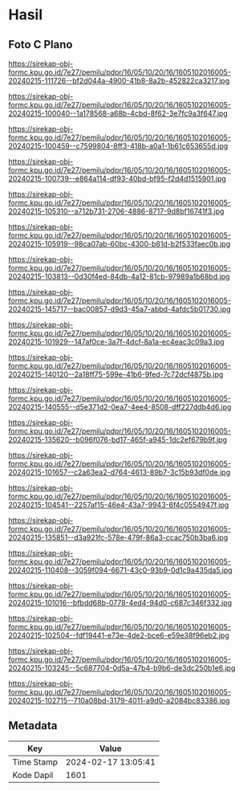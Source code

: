 # Hasil

## Foto C Plano

https://sirekap-obj-formc.kpu.go.id/7e27/pemilu/pdpr/16/05/10/20/16/1605102016005-20240215-111726--bf2d044a-4900-41b8-8a2b-452822ca3217.jpg

https://sirekap-obj-formc.kpu.go.id/7e27/pemilu/pdpr/16/05/10/20/16/1605102016005-20240215-100040--1a178568-a68b-4cbd-8f62-3e7fc9a3f647.jpg

https://sirekap-obj-formc.kpu.go.id/7e27/pemilu/pdpr/16/05/10/20/16/1605102016005-20240215-100459--c7599804-8ff3-418b-a0a1-1b61c653655d.jpg

https://sirekap-obj-formc.kpu.go.id/7e27/pemilu/pdpr/16/05/10/20/16/1605102016005-20240215-100739--e864a114-df93-40bd-bf95-f2d4d1515901.jpg

https://sirekap-obj-formc.kpu.go.id/7e27/pemilu/pdpr/16/05/10/20/16/1605102016005-20240215-105310--a712b731-2706-4886-8717-9d8bf16741f3.jpg

https://sirekap-obj-formc.kpu.go.id/7e27/pemilu/pdpr/16/05/10/20/16/1605102016005-20240215-105919--98ca07ab-60bc-4300-b81d-b2f533faec0b.jpg

https://sirekap-obj-formc.kpu.go.id/7e27/pemilu/pdpr/16/05/10/20/16/1605102016005-20240215-103813--0d30f4ed-84db-4a12-81cb-97989a1b68bd.jpg

https://sirekap-obj-formc.kpu.go.id/7e27/pemilu/pdpr/16/05/10/20/16/1605102016005-20240215-145717--bac00857-d9d3-45a7-abbd-4afdc5b01730.jpg

https://sirekap-obj-formc.kpu.go.id/7e27/pemilu/pdpr/16/05/10/20/16/1605102016005-20240215-101929--147af0ce-3a7f-4dcf-8a1a-ec4eac3c09a3.jpg

https://sirekap-obj-formc.kpu.go.id/7e27/pemilu/pdpr/16/05/10/20/16/1605102016005-20240215-140120--2a18ff75-599e-41b6-9fed-7c72dcf4875b.jpg

https://sirekap-obj-formc.kpu.go.id/7e27/pemilu/pdpr/16/05/10/20/16/1605102016005-20240215-140555--d5e371d2-0ea7-4ee4-8508-dff227ddb4d6.jpg

https://sirekap-obj-formc.kpu.go.id/7e27/pemilu/pdpr/16/05/10/20/16/1605102016005-20240215-135620--b096f076-bd17-465f-a945-1dc2ef679b9f.jpg

https://sirekap-obj-formc.kpu.go.id/7e27/pemilu/pdpr/16/05/10/20/16/1605102016005-20240215-101657--c2a63ea2-d764-4613-89b7-3c15b93df0de.jpg

https://sirekap-obj-formc.kpu.go.id/7e27/pemilu/pdpr/16/05/10/20/16/1605102016005-20240215-104541--2257af15-46e4-43a7-9943-6f4c0554947f.jpg

https://sirekap-obj-formc.kpu.go.id/7e27/pemilu/pdpr/16/05/10/20/16/1605102016005-20240215-135851--d3a921fc-578e-479f-86a3-ccac750b3ba6.jpg

https://sirekap-obj-formc.kpu.go.id/7e27/pemilu/pdpr/16/05/10/20/16/1605102016005-20240215-110408--3059f094-6671-43c0-93b9-0d1c9a435da5.jpg

https://sirekap-obj-formc.kpu.go.id/7e27/pemilu/pdpr/16/05/10/20/16/1605102016005-20240215-101016--bfbdd68b-0778-4ed4-94d0-c687c346f332.jpg

https://sirekap-obj-formc.kpu.go.id/7e27/pemilu/pdpr/16/05/10/20/16/1605102016005-20240215-102504--fdf19441-e73e-4de2-bce6-e59e38f96eb2.jpg

https://sirekap-obj-formc.kpu.go.id/7e27/pemilu/pdpr/16/05/10/20/16/1605102016005-20240215-103245--5c687704-0d5a-47b4-b9b6-de3dc250b1e6.jpg

https://sirekap-obj-formc.kpu.go.id/7e27/pemilu/pdpr/16/05/10/20/16/1605102016005-20240215-102715--710a08bd-3179-4011-a9d0-a2084bc83386.jpg


## Metadata

| Key        | Value               |
| ---------- | ------------------- |
| Time Stamp | 2024-02-17 13:05:41 |
| Kode Dapil | 1601                |



